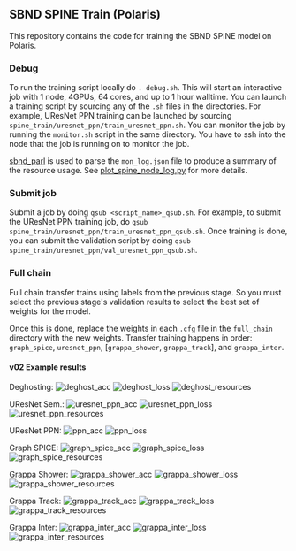 ## SBND SPINE Train (Polaris)

This repository contains the code for training the SBND SPINE model on Polaris.

### Debug
To run the training script locally do `. debug.sh`. This will start an interactive job with 1 node, 4GPUs, 64 cores, and up to 1 hour walltime. You can launch a training script by sourcing any of the `.sh` files in the directories. For example, UResNet PPN training can be launched by sourcing `spine_train/uresnet_ppn/train_uresnet_ppn.sh`. You can monitor the job by running the `monitor.sh` script in the same directory. You have to ssh into the node that the job is running on to monitor the job.

[sbnd_parl](https://github.com/SBN-ALCF/sbnd_parsl/tree/main) is used to parse the `mon_log.json` file to produce a summary of the resource usage. See [plot_spine_node_log.py](https://github.com/SBN-ALCF/sbnd_parsl/blob/main/tools/plot_spine_node_log.py) for more details.

### Submit job
Submit a job by doing `qsub <script_name>_qsub.sh`. For example, to submit the UResNet PPN training job, do `qsub spine_train/uresnet_ppn/train_uresnet_ppn_qsub.sh`. Once training is done, you can submit the validation script by doing `qsub spine_train/uresnet_ppn/val_uresnet_ppn_qsub.sh`.

### Full chain
Full chain transfer trains using labels from the previous stage. So you must select the previous stage's validation results to select the best set of weights for the model.

Once this is done, replace the weights in each `.cfg` file in the `full_chain` directory with the new weights. Transfer training happens in order: `graph_spice`, `uresnet_ppn`, [`grappa_shower`, `grappa_track`], and `grappa_inter`.

#### v02 Example results

Deghosting:
![deghost_acc](./v02_figures/deghost_accuracy.png)
![deghost_loss](./v02_figures/deghost_loss.png)
![deghost_resources](./v02_figures/deghost_resource_usage.png)

UResNet Sem.:
![uresnet_ppn_acc](./v02_figures/uresnet_ppn_accuracy.png)
![uresnet_ppn_loss](./v02_figures/uresnet_ppn_loss.png)
![uresnet_ppn_resources](./v02_figures/uresnet_ppn_resource_usage.png)

UResNet PPN:
![ppn_acc](./v02_figures/ppn_accuracy.png)
![ppn_loss](./v02_figures/ppn_loss.png)

Graph SPICE:
![graph_spice_acc](./v02_figures/graph_spice_accuracy.png)
![graph_spice_loss](./v02_figures/graph_spice_loss.png)
![graph_spice_resources](./v02_figures/graph_spice_resource_usage.png)

Grappa Shower:
![grappa_shower_acc](./v02_figures/grappa_shower_accuracy.png)
![grappa_shower_loss](./v02_figures/grappa_shower_loss.png)
![grappa_shower_resources](./v02_figures/grappa_shower_resource_usage.png)

Grappa Track:
![grappa_track_acc](./v02_figures/grappa_track_accuracy.png)
![grappa_track_loss](./v02_figures/grappa_track_loss.png)
![grappa_track_resources](./v02_figures/grappa_track_resource_usage.png)

Grappa Inter:
![grappa_inter_acc](./v02_figures/grappa_inter_accuracy.png)
![grappa_inter_loss](./v02_figures/grappa_inter_loss.png)
![grappa_inter_resources](./v02_figures/grappa_inter_resource_usage.png)
